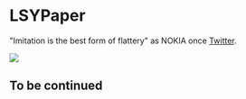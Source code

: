 # LSYPaper
"Imitation is the best form of flattery" as NOKIA once [Twitter](https://twitter.com/lumiauk/status/377483408043036672).

![](https://github.com/allsome/LSYPaper/blob/master/LSYPaper/LSYPaper.gif)

## To be continued
